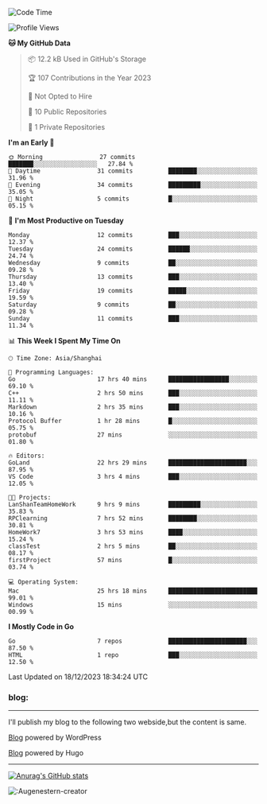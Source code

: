 <!--START_SECTION:waka-->
![Code Time](http://img.shields.io/badge/Code%20Time-43%20hrs%2023%20mins-blue)

![Profile Views](http://img.shields.io/badge/Profile%20Views-44-blue)

**🐱 My GitHub Data** 

> 📦 12.2 kB Used in GitHub's Storage 
 > 
> 🏆 107 Contributions in the Year 2023
 > 
> 🚫 Not Opted to Hire
 > 
> 📜 10 Public Repositories 
 > 
> 🔑 1 Private Repositories 
 > 
**I'm an Early 🐤** 

```text
🌞 Morning                27 commits          ███████░░░░░░░░░░░░░░░░░░   27.84 % 
🌆 Daytime                31 commits          ████████░░░░░░░░░░░░░░░░░   31.96 % 
🌃 Evening                34 commits          █████████░░░░░░░░░░░░░░░░   35.05 % 
🌙 Night                  5 commits           █░░░░░░░░░░░░░░░░░░░░░░░░   05.15 % 
```
📅 **I'm Most Productive on Tuesday** 

```text
Monday                   12 commits          ███░░░░░░░░░░░░░░░░░░░░░░   12.37 % 
Tuesday                  24 commits          ██████░░░░░░░░░░░░░░░░░░░   24.74 % 
Wednesday                9 commits           ██░░░░░░░░░░░░░░░░░░░░░░░   09.28 % 
Thursday                 13 commits          ███░░░░░░░░░░░░░░░░░░░░░░   13.40 % 
Friday                   19 commits          █████░░░░░░░░░░░░░░░░░░░░   19.59 % 
Saturday                 9 commits           ██░░░░░░░░░░░░░░░░░░░░░░░   09.28 % 
Sunday                   11 commits          ███░░░░░░░░░░░░░░░░░░░░░░   11.34 % 
```


📊 **This Week I Spent My Time On** 

```text
🕑︎ Time Zone: Asia/Shanghai

💬 Programming Languages: 
Go                       17 hrs 40 mins      █████████████████░░░░░░░░   69.10 % 
C++                      2 hrs 50 mins       ███░░░░░░░░░░░░░░░░░░░░░░   11.11 % 
Markdown                 2 hrs 35 mins       ███░░░░░░░░░░░░░░░░░░░░░░   10.16 % 
Protocol Buffer          1 hr 28 mins        █░░░░░░░░░░░░░░░░░░░░░░░░   05.75 % 
protobuf                 27 mins             ░░░░░░░░░░░░░░░░░░░░░░░░░   01.80 % 

🔥 Editors: 
GoLand                   22 hrs 29 mins      ██████████████████████░░░   87.95 % 
VS Code                  3 hrs 4 mins        ███░░░░░░░░░░░░░░░░░░░░░░   12.05 % 

🐱‍💻 Projects: 
LanShanTeamHomeWork      9 hrs 9 mins        █████████░░░░░░░░░░░░░░░░   35.83 % 
RPClearning              7 hrs 52 mins       ████████░░░░░░░░░░░░░░░░░   30.81 % 
HomeWork7                3 hrs 53 mins       ████░░░░░░░░░░░░░░░░░░░░░   15.24 % 
classTest                2 hrs 5 mins        ██░░░░░░░░░░░░░░░░░░░░░░░   08.17 % 
firstProject             57 mins             █░░░░░░░░░░░░░░░░░░░░░░░░   03.74 % 

💻 Operating System: 
Mac                      25 hrs 18 mins      █████████████████████████   99.01 % 
Windows                  15 mins             ░░░░░░░░░░░░░░░░░░░░░░░░░   00.99 % 
```

**I Mostly Code in Go** 

```text
Go                       7 repos             ██████████████████████░░░   87.50 % 
HTML                     1 repo              ███░░░░░░░░░░░░░░░░░░░░░░   12.50 % 
```




 Last Updated on 18/12/2023 18:34:24 UTC
<!--END_SECTION:waka-->

### blog:
---
I'll publish my blog to the following two webside,but the content is same.


[Blog](http://lance47.com/) powered by WordPress

[Blog](http://lance547.github.io) powered by Hugo
___
[![Anurag's GitHub stats](https://github-readme-stats.vercel.app/api?username=lance547)](https://github.com/anuraghazra/github-readme-stats)
<!---
lance547/lance547 is a ✨ special ✨ repository because its `README.md` (this file) appears on your GitHub profile.
You can click the Preview link to take a look at your changes.
--->

![:Augenestern-creator](https://count.getloli.com/get/@lance547?theme=moebooru)

